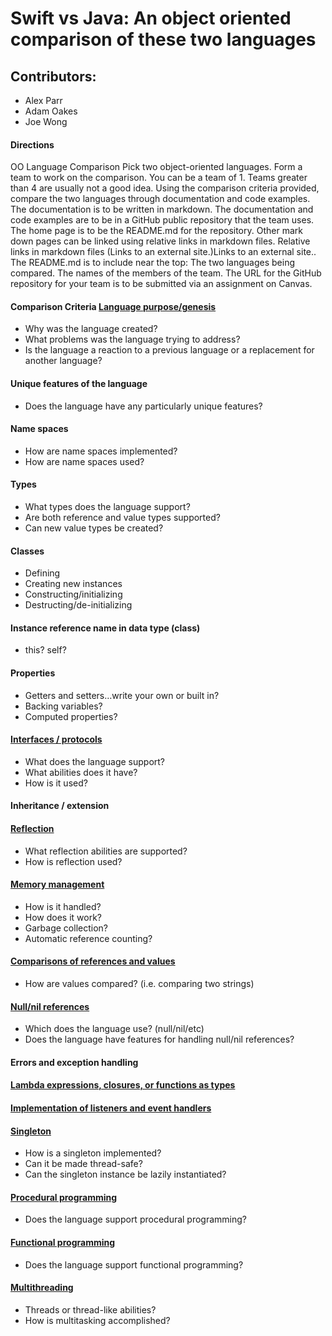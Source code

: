 # Swift vs Java: An object oriented comparison of these two languages
## Contributors:
* Alex Parr
* Adam Oakes
* Joe Wong
#### Directions
OO Language Comparison Pick two object-oriented languages. Form a team to work on the comparison. You can be a team of 1. Teams greater than 4 are usually not a good idea. Using the comparison criteria provided, compare the two languages through documentation and code examples. The documentation is to be written in markdown. The documentation and code examples are to be in a GitHub public repository that the team uses. The home page is to be the README.md for the repository. Other mark down pages can be linked using relative links in markdown files. Relative links in markdown files (Links to an external site.)Links to an external site.. The README.md is to include near the top: The two languages being compared. The names of the members of the team. The URL for the GitHub repository for your team is to be submitted via an assignment on Canvas. 
#### Comparison Criteria [Language purpose/genesis](LanguagePurpose.md) 
* Why was the language created? 
* What problems was the language trying to address? 
* Is the language a reaction to a previous language or a replacement for another language? 
#### Unique features of the language 
* Does the language have any particularly unique features? 
#### Name spaces 
* How are name spaces implemented? 
* How are name spaces used? 
#### Types 
* What types does the language support? 
* Are both reference and value types supported? 
* Can new value types be created? 
#### Classes 
* Defining 
* Creating new instances 
* Constructing/initializing 
* Destructing/de-initializing 
#### Instance reference name in data type (class) 
* this? self? 
#### Properties 
* Getters and setters…write your own or built in? 
* Backing variables? 
* Computed properties? 
#### [Interfaces / protocols](InterfacesAndProtocols.md) 
* What does the language support? 
* What abilities does it have? 
* How is it used? 
#### Inheritance / extension 
#### [Reflection](Reflection.md) 
* What reflection abilities are supported? 
* How is reflection used? 
#### [Memory management](MemoryManagement.md) 
* How is it handled? 
* How does it work? 
* Garbage collection? 
* Automatic reference counting? 
#### [Comparisons of references and values](Comparisons.md) 
* How are values compared? (i.e. comparing two strings) 
#### [Null/nil references](NullAndNil.md) 
* Which does the language use? (null/nil/etc) 
* Does the language have features for handling null/nil references? 
#### Errors and exception handling 
#### [Lambda expressions, closures, or functions as types](Lambdas.md) 
#### [Implementation of listeners and event handlers](Events.md)
#### [Singleton](Singleton.md)
* How is a singleton implemented? 
* Can it be made thread-safe? 
* Can the singleton instance be lazily instantiated?
#### [Procedural programming](ProceduralProgramming.md) 
* Does the language support procedural programming? 
#### [Functional programming](FunctionalProgramming.md)
* Does the language support functional programming? 
#### [Multithreading](Multithreading.md)
* Threads or thread-like abilities?
* How is multitasking accomplished?
